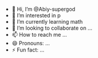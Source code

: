 - 👋 Hi, I’m @Abiy-supergod
- 👀 I’m interested in p
- 🌱 I’m currently learning math
- 💞️ I’m looking to collaborate on ...
- 📫 How to reach me ...
- 😄 Pronouns: ...
- ⚡ Fun fact: ...

<!---
Abiy-supergod/Abiy-supergod is a ✨ special ✨ repository because its `README.md` (this file) appears on your GitHub profile.
You can click the Preview link to take a look at your changes.
--->
